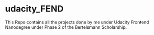 # udacity_FEND
This Repo contains all the projects done by me under Udacity Frontend Nanodegree under Phase 2 of the Bertelsmann Scholarship.
